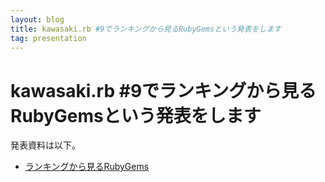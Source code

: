 ```yaml
---
layout: blog
title: kawasaki.rb #9でランキングから見るRubyGemsという発表をします
tag: presentation
---
```


# kawasaki.rb #9でランキングから見るRubyGemsという発表をします

発表資料は以下。

- [ランキングから見るRubyGems](http://www.xmisao.com/presentation/kawasaki_rb_9/index.html)
